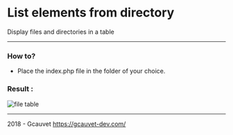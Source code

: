# List elements from directory

Display files and directories in a table

---

### How to?

- Place the index.php file in the folder of your choice.

### Result :

![file table](https://blog.gcauvet-dev.com/img/1c/file-table.png "file table")

---

2018 - Gcauvet https://gcauvet-dev.com/
